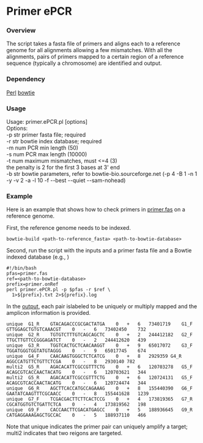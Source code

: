# Primer ePCR
### Overview
The script takes a fasta file of primers and aligns each to a reference genome for all alignments allowing a few mismatches. With all the alignments, pairs of primers mapped to a certain region of a reference sequence (typically a chromosome) are identified and output.

### Dependency
[Perl](https://www.perl.org/)
[bowtie](http://bowtie-bio.sourceforge.net)

### Usage
Usage: primer.ePCR.pl [options]  
Options:  
  -p str  primer fasta file; required  
  -r str  bowtie index database; required  
  -m num  PCR min length (50)  
  -s num  PCR max length (10000)  
  -t num  maximum mismatches, must <=4 (3)  
          the penalty is 2 for the first 3 bases at 3' end   
  -b str  bowtie parameters, refer to bowtie-bio.sourceforge.net (-p 4 -B 1 -n 1 -y -v 2 -a -l 10 -f --best --quiet --sam-nohead)  

### Example
Here is an example that shows how to check primers in [primer.fas](primer.fas) on a reference genome.

First, the reference genome needs to be indexed.
```
bowtie-build <path-to-reference_fasta> <path-to-bowtie-database>
```

Second, run the script with the inputs and a primer fasta file and a Bowtie indexed database (e.g., <path-to-bowtie-database>) 
```
#!/bin/bash
pfas=primer.fas
ref=<path-to-bowtie-database>
prefix=primer.onRef
perl primer.ePCR.pl -p $pfas -r $ref \
  1>${prefix}.txt 2>${prefix}.log
```

In the [output](primer.onRef.txt), each pair islabeled to be uniquely or multiply mapped and the amplicon information is provided.
```
unique	G1_R	GTACAGACCCGCGACTATGA	0	+	6	73401719	G1_F	GTTGGAGCTGTGTCAAACGT	0	-	6	73402450	732
unique	G2_R	TGTGTCTTTGTCAGCAGCTC	0	+	2	244412182	G2_F	TTGCTTGTTCCGGGAGATCT	0	-	2	244412620	439
unique	G3_R	TGGTCACTGCTCAACAAGGT	0	+	9	65017072	G3_F	TGGATGGGTGGTATGTAGGG	0	-	9	65017745	674
unique	G4_F	CAACAAGTGGGCTCTCATCG	0	+	8	2929359	G4_R	AGGCCATGTTCTGTTCTCGA	0	-	8	2930140	782
multi2	G5_R	AGACACATTCGCCGTTTCTG	0	+	6	120703278	G5_F	ACAGCGTCACCAACTACATG	0	-	6	120703621	344
multi2	G5_R	AGACACATTCGCCGTTTCTG	0	+	6	120724131	G5_F	ACAGCGTCACCAACTACATG	0	-	6	120724474	344
unique	G6_R	AGCTTCACCATGCCAGAAAG	0	+	8	155440390	G6_F	GAATATCAAGTTTCGCAACC	0	-	8	155441628	1239
unique	G7_F	TCGACGACTTCTTCACTCCG	0	+	4	173819365	G7_R	CGCATGGTGTCTGATTCTCA	0	-	4	173819562	198
unique	G9_F	CACCAACTTCGACATGAGCC	0	+	5	188936645	G9_R	CATGAGGAAAGAGCTGCCAC	0	-	5	188937110	466
```
Note that unique indicates the primer pair can uniquely amplify a target; multi2 indicates that two reigons are targeted.


